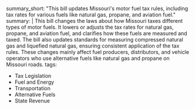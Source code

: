 summary_short: "This bill updates Missouri's motor fuel tax rules, including tax rates for various fuels like natural gas, propane, and aviation fuel."
summary: |
  This bill changes the laws about how Missouri taxes different types of motor fuels. It lowers or adjusts the tax rates for natural gas, propane, and aviation fuel, and clarifies how these fuels are measured and taxed. The bill also updates standards for measuring compressed natural gas and liquefied natural gas, ensuring consistent application of the tax rules. These changes mainly affect fuel producers, distributors, and vehicle operators who use alternative fuels like natural gas and propane on Missouri roads.
tags:
  - Tax Legislation
  - Fuel and Energy
  - Transportation
  - Alternative Fuels
  - State Revenue
